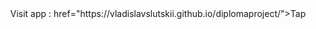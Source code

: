 
  
  <div id="header" align="center">
  Visit app : <a target="_blank"> href="https://vladislavslutskii.github.io/diplomaproject/">Tap</a>
</div>
